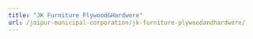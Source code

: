 ```yaml
---
title: "JK Furniture Plywood&Hardwere"
url: /jaipur-municipal-corporation/jk-furniture-plywoodandhardwere/
---
```

